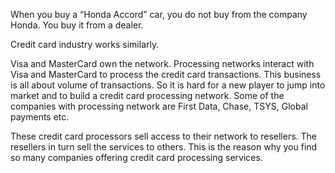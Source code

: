 When you buy a “Honda Accord” car, you do not buy from the company Honda. You buy it from a dealer.

Credit card industry works similarly.

Visa and MasterCard own the network. Processing networks interact with Visa and MasterCard to process the credit card transactions. This business is all about volume of transactions. So it is hard for a new player to jump into market and to build a credit card processing network. Some of the companies with processing network are First Data, Chase, TSYS, Global payments etc.

These credit card processors sell access to their network to resellers. The resellers in turn sell the services to others. This is the reason why you find so many companies offering credit card processing services.

